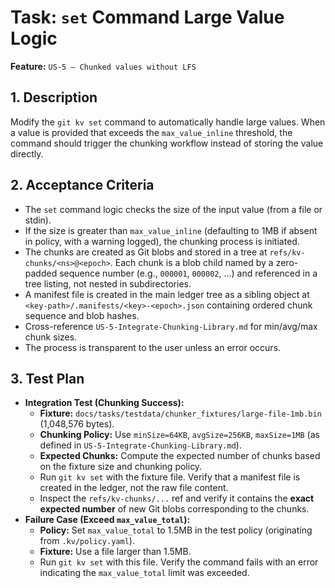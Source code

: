 # Task: `set` Command Large Value Logic

**Feature:** `US-5 — Chunked values without LFS`

## 1. Description

Modify the `git kv set` command to automatically handle large values. When a value is provided that exceeds the `max_value_inline` threshold, the command should trigger the chunking workflow instead of storing the value directly.

## 2. Acceptance Criteria

- The `set` command logic checks the size of the input value (from a file or stdin).
- If the size is greater than `max_value_inline` (defaulting to 1MB if absent in policy, with a warning logged), the chunking process is initiated.
- The chunks are created as Git blobs and stored in a tree at `refs/kv-chunks/<ns>@<epoch>`. Each chunk is a blob child named by a zero-padded sequence number (e.g., `000001`, `000002`, ...) and referenced in a tree listing, not nested in subdirectories.
- A manifest file is created in the main ledger tree as a sibling object at `<key-path>/.manifests/<key>-<epoch>.json` containing ordered chunk sequence and blob hashes.
- Cross-reference `US-5-Integrate-Chunking-Library.md` for min/avg/max chunk sizes.
- The process is transparent to the user unless an error occurs.

## 3. Test Plan

- **Integration Test (Chunking Success):**
  - **Fixture:** `docs/tasks/testdata/chunker_fixtures/large-file-1mb.bin` (1,048,576 bytes).
  - **Chunking Policy:** Use `minSize=64KB`, `avgSize=256KB`, `maxSize=1MB` (as defined in `US-5-Integrate-Chunking-Library.md`).
  - **Expected Chunks:** Compute the expected number of chunks based on the fixture size and chunking policy.
  - Run `git kv set` with the fixture file. Verify that a manifest file is created in the ledger, not the raw file content.
  - Inspect the `refs/kv-chunks/...` ref and verify it contains the **exact expected number** of new Git blobs corresponding to the chunks.
- **Failure Case (Exceed `max_value_total`):**
  - **Policy:** Set `max_value_total` to 1.5MB in the test policy (originating from `.kv/policy.yaml`).
  - **Fixture:** Use a file larger than 1.5MB.
  - Run `git kv set` with this file. Verify the command fails with an error indicating the `max_value_total` limit was exceeded.
